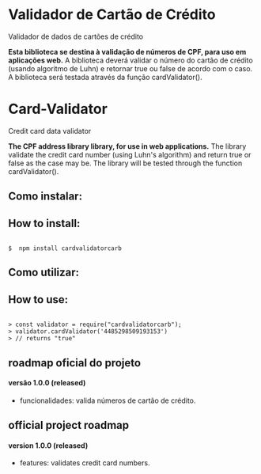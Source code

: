 # Validador de Cartão de Crédito
Validador de dados de cartões de crédito

**Esta biblioteca se destina à validação de números de CPF, para uso em aplicações web.**
A biblioteca deverá validar o número do cartão de crédito (usando algoritmo de Luhn) e retornar true ou false de acordo com o caso.
A biblioteca será testada através da função cardValidator().

# Card-Validator
Credit card data validator

**The CPF address library library, for use in web applications.**
The library validate the credit card number (using Luhn's algorithm) and return true or false as the case may be.
The library will be tested through the function cardValidator(). 


## Como instalar:
## How to install:

```shell

$  npm install cardvalidatorcarb

```

## Como utilizar:
## How to use:

```node

> const validator = require("cardvalidatorcarb");
> validator.cardValidator('4485298509193153')
> // returns "true"

```

## roadmap oficial do projeto

#### versão 1.0.0 (released)
- funcionalidades: valida números de cartão de crédito.

## official project roadmap

#### version 1.0.0 (released)
- features: validates credit card numbers.

